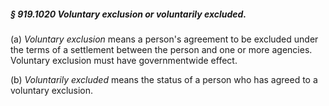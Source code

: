 ##### § 919.1020 Voluntary exclusion or voluntarily excluded. #####

(a) *Voluntary exclusion* means a person's agreement to be excluded under the terms of a settlement between the person and one or more agencies. Voluntary exclusion must have governmentwide effect.

(b) *Voluntarily excluded* means the status of a person who has agreed to a voluntary exclusion.